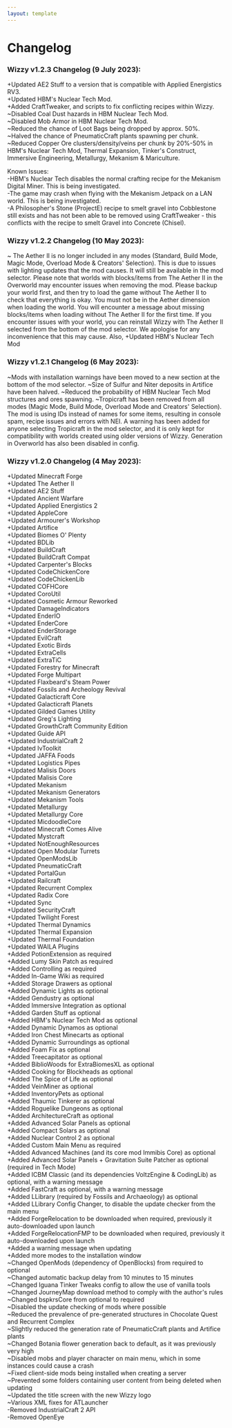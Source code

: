 ```yaml
---
layout: template
---
```

# Changelog

### Wizzy v1.2.3 Changelog (9 July 2023):

+Updated AE2 Stuff to a version that is compatible with Applied Energistics RV3.  
+Updated HBM's Nuclear Tech Mod.  
+Added CraftTweaker, and scripts to fix conflicting recipes within Wizzy.  
~Disabled Coal Dust hazards in HBM Nuclear Tech Mod.  
~Disabled Mob Armor in HBM Nuclear Tech Mod.  
~Reduced the chance of Loot Bags being dropped by approx. 50%.  
~Halved the chance of PneumaticCraft plants spawning per chunk.  
~Reduced Copper Ore clusters/density/veins per chunk by 20%-50% in HBM's Nuclear Tech Mod, Thermal Expansion, Tinker's Construct, Immersive Engineering, Metallurgy, Mekanism & Mariculture.  
  
Known Issues:  
-HBM's Nuclear Tech disables the normal crafting recipe for the Mekanism Digital Miner. This is being investigated.  
-The game may crash when flying with the Mekanism Jetpack on a LAN world. This is being investigated.  
-A Philosopher's Stone (ProjectE) recipe to smelt gravel into Cobblestone still exists and has not been able to be removed using CraftTweaker - this conflicts with the recipe to smelt Gravel into Concrete (Chisel).  

### Wizzy v1.2.2 Changelog (10 May 2023):

~ The Aether II is no longer included in any modes (Standard, Build Mode, Magic Mode, Overload Mode & Creators' Selection). This is due to issues with lighting updates that the mod causes. It will still be available in the mod selector.
Please note that worlds with blocks/items from The Aether II in the Overworld may encounter issues when removing the mod. Please backup your world first, and then try to load the game without The Aether II to check that everything is okay. You must not be in the Aether dimension when loading the world. You will encounter a message about missing blocks/items when loading without The Aether II for the first time. If you encounter issues with your world, you can reinstall Wizzy with The Aether II selected from the bottom of the mod selector.
We apologise for any inconvenience that this may cause.
Also, +Updated HBM's Nuclear Tech Mod

### Wizzy v1.2.1 Changelog (6 May 2023):

~Mods with installation warnings have been moved to a new section at the bottom of the mod selector.
~Size of Sulfur and Niter deposits in Artifice have been halved.
~Reduced the probability of HBM Nuclear Tech Mod structures and ores spawning.
~Tropicraft has been removed from all modes (Magic Mode, Build Mode, Overload Mode and Creators' Selection). The mod is using IDs instead of names for some items, resulting in console spam, recipe issues and errors with NEI. A warning has been added for anyone selecting Tropicraft in the mod selector, and it is only kept for compatibility with worlds created using older versions of Wizzy. Generation in Overworld has also been disabled in config.

### Wizzy v1.2.0 Changelog (4 May 2023):

+Updated Minecraft Forge  
+Updated The Aether II  
+Updated AE2 Stuff  
+Updated Ancient Warfare  
+Updated Applied Energistics 2  
+Updated AppleCore  
+Updated Armourer's Workshop  
+Updated Artifice  
+Updated Biomes O' Plenty  
+Updated BDLib  
+Updated BuildCraft  
+Updated BuildCraft Compat  
+Updated Carpenter's Blocks  
+Updated CodeChickenCore  
+Updated CodeChickenLib  
+Updated COFHCore  
+Updated CoroUtil  
+Updated Cosmetic Armour Reworked  
+Updated DamageIndicators  
+Updated EnderIO  
+Updated EnderCore  
+Updated EnderStorage  
+Updated EvilCraft  
+Updated Exotic Birds  
+Updated ExtraCells  
+Updated ExtraTiC  
+Updated Forestry for Minecraft	  
+Updated Forge Multipart  
+Updated Flaxbeard's Steam Power  
+Updated Fossils and Archeology Revival  
+Updated Galacticraft Core  
+Updated Galacticraft Planets  
+Updated Gilded Games Utility  
+Updated Greg's Lighting  
+Updated GrowthCraft Community Edition  
+Updated Guide API  
+Updated IndustrialCraft 2  
+Updated IvToolkit  
+Updated JAFFA Foods  
+Updated Logistics Pipes  
+Updated Malisis Doors  
+Updated Malisis Core  
+Updated Mekanism  
+Updated Mekanism Generators  
+Updated Mekanism Tools  
+Updated Metallurgy  
+Updated Metallurgy Core   
+Updated MicdoodleCore  
+Updated Minecraft Comes Alive  
+Updated Mystcraft  
+Updated NotEnoughResources  
+Updated Open Modular Turrets  
+Updated OpenModsLib  
+Updated PneumaticCraft  
+Updated PortalGun  
+Updated Railcraft  
+Updated Recurrent Complex  
+Updated Radix Core  
+Updated Sync  
+Updated SecurityCraft  
+Updated Twilight Forest  
+Updated Thermal Dynamics  
+Updated Thermal Expansion  
+Updated Thermal Foundation  
+Updated WAILA Plugins  
+Added PotionExtension as required  
+Added Lumy Skin Patch as required  
+Added Controlling as required  
+Added In-Game Wiki as required  
+Added Storage Drawers as optional  
+Added Dynamic Lights as optional  
+Added Gendustry as optional   
+Added Immersive Integration as optional  
+Added Garden Stuff as optional  
+Added HBM's Nuclear Tech Mod as optional  
+Added Dynamic Dynamos as optional  
+Added Iron Chest Minecarts as optional  
+Added Dynamic Surroundings as optional  
+Added Foam Fix as optional  
+Added Treecapitator as optional  
+Added BiblioWoods for ExtraBiomesXL as optional  
+Added Cooking for Blockheads as optional  
+Added The Spice of Life as optional  
+Added VeinMiner as optional   
+Added InventoryPets as optional  
+Added Thaumic Tinkerer as optional   
+Added Roguelike Dungeons as optional  
+Added ArchitectureCraft as optional  
+Added Advanced Solar Panels as optional  
+Added Compact Solars as optional  
+Added Nuclear Control 2 as optional  
+Added Custom Main Menu as required  
+Added Advanced Machines (and its core mod Immibis Core) as optional  
+Added Advanced Solar Panels + Gravitation Suite Patcher as optional (required in Tech Mode)  
+Added ICBM Classic (and its dependencies VoltzEngine & CodingLib) as optional, with a warning message  
+Added FastCraft as optional, with a warning message  
+Added LLibrary (required by Fossils and Archaeology) as optional  
+Added LLibrary Config Changer, to disable the update checker from the main menu  
+Added ForgeRelocation to be downloaded when required, previously it auto-downloaded upon launch  
+Added ForgeRelocationFMP to be downloaded when required, previously it auto-downloaded upon launch  
+Added a warning message when updating   
+Added more modes to the installation window   
~Changed OpenMods (dependency of OpenBlocks) from required to optional    
~Changed automatic backup delay from 10 minutes to 15 minutes  
~Changed Iguana Tinker Tweaks config to allow the use of vanilla tools  
~Changed JourneyMap download method to comply with the author's rules  
~Changed bspkrsCore from optional to required  
~Disabled the update checking of mods where possible  
~Reduced the prevalence of pre-generated structures in Chocolate Quest and Recurrent Complex  
~Slightly reduced the generation rate of PneumaticCraft plants and Artifice plants  
~Changed Botania flower generation back to default, as it was previously very high  
~Disabled mobs and player character on main menu, which in some instances could cause a crash  
~Fixed client-side mods being installed when creating a server  
~Prevented some folders containing user content from being deleted when updating  
~Updated the title screen with the new Wizzy logo  
~Various XML fixes for ATLauncher  
-Removed IndustrialCraft 2 API  
-Removed OpenEye  
